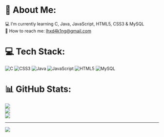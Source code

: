 # 👻 About Me:
💻 I’m currently learning C, Java, JavaScript, HTML5, CSS3 & MySQL<br>📧 How to reach me: lhxd4k1ng@gmail.com


# 💻 Tech Stack:
![C](https://img.shields.io/badge/c-%2300599C.svg?style=for-the-badge&logo=c&logoColor=white) ![CSS3](https://img.shields.io/badge/css3-%231572B6.svg?style=for-the-badge&logo=css3&logoColor=white) ![Java](https://img.shields.io/badge/java-%23ED8B00.svg?style=for-the-badge&logo=java&logoColor=white) ![JavaScript](https://img.shields.io/badge/javascript-%23323330.svg?style=for-the-badge&logo=javascript&logoColor=%23F7DF1E) ![HTML5](https://img.shields.io/badge/html5-%23E34F26.svg?style=for-the-badge&logo=html5&logoColor=white) ![MySQL](https://img.shields.io/badge/mysql-%2300f.svg?style=for-the-badge&logo=mysql&logoColor=white)
# 📊 GitHub Stats:
![](https://github-readme-stats.vercel.app/api?username=lhxdev&theme=dark&hide_border=true&include_all_commits=false&count_private=false)<br/>
![](https://github-readme-streak-stats.herokuapp.com/?user=lhxdev&theme=dark&hide_border=true)<br/>
![](https://github-readme-stats.vercel.app/api/top-langs/?username=lhxdev&theme=dark&hide_border=true&include_all_commits=false&count_private=false&layout=compact)

---
[![](https://visitcount.itsvg.in/api?id=lhxdev&icon=0&color=12)](https://visitcount.itsvg.in)
